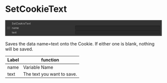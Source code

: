 
# SetCookieText
![SetCookieText](img/SetCookieText.jpg)

Saves the data name=text onto the Cookie. If either one is blank, nothing will be saved.

|  Label |  function  |
| ----   | ---- |
| name | Variable Name |
| text | The text you want to save. |
